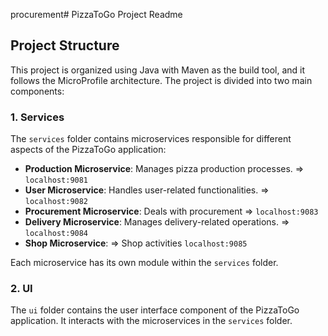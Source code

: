 procurement# PizzaToGo Project Readme

## Project Structure

This project is organized using Java with Maven as the build tool, and it follows the MicroProfile architecture. The project is divided into two main components:

### 1. Services

The `services` folder contains microservices responsible for different aspects of the PizzaToGo application:

- **Production Microservice**: Manages pizza production processes. => `localhost:9081`
- **User Microservice**: Handles user-related functionalities.  => `localhost:9082`
- **Procurement Microservice**: Deals with procurement => `localhost:9083`
- **Delivery Microservice**: Manages delivery-related operations. => `localhost:9084`
- **Shop Microservice**: => Shop activities `localhost:9085`


Each microservice has its own module within the `services` folder.

### 2. UI

The `ui` folder contains the user interface component of the PizzaToGo application. It interacts with the microservices in the `services` folder.